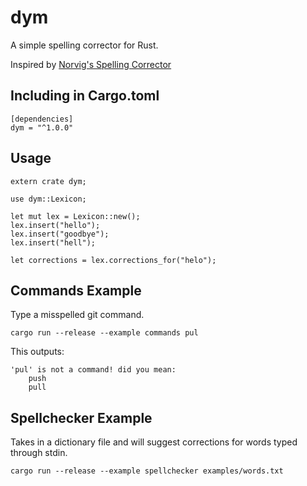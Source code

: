 # dym
A simple spelling corrector for Rust.

Inspired by [Norvig's Spelling Corrector](http://norvig.com/spell-correct.html)

## Including in Cargo.toml 

    [dependencies]
    dym = "^1.0.0"

## Usage
    
    extern crate dym;

    use dym::Lexicon;

    let mut lex = Lexicon::new();
    lex.insert("hello");
    lex.insert("goodbye");
    lex.insert("hell");

    let corrections = lex.corrections_for("helo");

## Commands Example

Type a misspelled git command.

    cargo run --release --example commands pul

This outputs:

    'pul' is not a command! did you mean:
        push
        pull

## Spellchecker Example 

Takes in a dictionary file and will suggest corrections for words typed through stdin.

    cargo run --release --example spellchecker examples/words.txt

